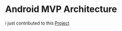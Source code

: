 # Android MVP Architecture
 i just contributed to this [Project](https://github.com/AliEsaAssadi/Android-MVP-Architecture)
